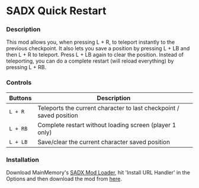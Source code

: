# SADX Quick Restart
### Description
This mod allows you, when pressing L + R, to teleport instantly to the previous checkpoint.
It also lets you save a position by pressing L + LB and then L + R to teleport. Press L + LB again to clear the position. Instead of teleporting, you can do a complete restart (will reload everything) by pressing L + RB.

### Controls
| Buttons  | Description                                                             |
| ---------| ----------------------------------------------------------------------- |
| `L + R`  | Teleports the current character to last checkpoint / saved position     |
| `L + RB` | Complete restart without loading screen (player 1 only)                 |
| `L + LB` | Save/clear the current character saved position                         |

### Installation
Download MainMemory's [SADX Mod Loader](https://gamebanana.com/tools/6329), hit 'Install URL Handler' in the Options and then download the mod from [here](https://gamebanana.com/gamefiles/8274).
